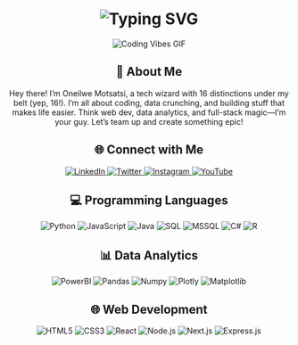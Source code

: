 <!-- Dyanmic Header Intro-->
<div align="center">
    <h1>
        <img src="https://readme-typing-svg.herokuapp.com?font=Jetbrains+mono&size=40&duration=3000&color=33FF33&center=true&vCenter=true&width=435&lines=Hey..+I'm+Oneilwe;This+is..;..my+GitHub..;" alt="Typing SVG"/>
    </h1>
</div>

<!-- Lively GIF-->
<div align="center">
    <p>
        <img src= "https://media.giphy.com/media/v1.Y2lkPTc5MGI3NjExMG04dG53eTNlZm9zMmxyN2RvNm1oeTNwNGljdm9ua2xiOHBlcXhzciZlcD12MV9naWZzX3NlYXJjaCZjdD1n/RbDKaczqWovIugyJmW/giphy.gif" alt="Coding Vibes GIF" />
    </p>
</div>

<!-- Cool 'About Me' Section-->
<div align="center">
    <h2>🚀 About Me</h2>
    <p>Hey there! I’m Oneilwe Motsatsi, a tech wizard with 16 distinctions under my belt (yep, 16!). I’m all about coding, data crunching, and building stuff that makes life easier. Think web dev, data analytics, and full-stack magic—I’m your guy. Let’s team up and create something epic!</p>
</div>

<!-- Link Up Badges(Socials) -->
<div align="center">
    <h2>🌐 Connect with Me</h2>
    <a href="https://www.linkedin.com/in/oneilwe-motsatsi">
        <img src="https://img.shields.io/badge/LinkedIn-0077B5?style=for-the-badge&logo=linkedin&logoColor=white" alt="LinkedIn"/>
    </a>
    <a href="https://twitter.com/oneilwemotsatsi">
        <img src="https://img.shields.io/badge/Twitter-1DA1F2?style=for-the-badge&logo=twitter&logoColor=white" alt="Twitter"/>
    </a>
    <a href="#">
        <img src="https://img.shields.io/badge/Instagram-E1306C?style=for-the-badge&logo=instagram&logoColor=white" alt="Instagram"/>
    </a>
    <a href="#">
        <img src="https://img.shields.io/badge/YouTube-FF0000?style=for-the-badge&logo=youtube&logoColor=white" alt="YouTube"/>
    </a>
</div>

<!-- Skills -->
<!-- Programming Languages -->
<div align="center">
    <h2>💻 Programming Languages</h2>
    <img src="https://img.shields.io/badge/Python-3776AB?style=for-the-badge&logo=python&logoColor=white" alt="Python"/>
    <img src="https://img.shields.io/badge/JavaScript-F7DF1E?style=for-the-badge&logo=javascript&logoColor=black" alt="JavaScript"/>
    <img src="https://img.shields.io/badge/Java-007396?style=for-the-badge&logo=java&logoColor=white" alt="Java"/>
    <img src="https://img.shields.io/badge/SQL-4479A1?style=for-the-badge&logo=postgresql&logoColor=white" alt="SQL"/>
    <img src="https://img.shields.io/badge/MSSQL-4479A1?style=for-the-badge&logo=microsoftsqlserver&logoColor=white" alt="MSSQL"/>
    <img src="https://img.shields.io/badge/C%23-239120?style=for-the-badge&logo=csharp&logoColor=white" alt="C#"/>
    <img src="https://img.shields.io/badge/R-276DC3?style=for-the-badge&logo=r&logoColor=white" alt="R"/>
</div>
<!-- Data Analytics Tools -->
<div align="center">
    <h2>📊 Data Analytics</h2>
    <img src="https://img.shields.io/badge/PowerBI-F2C811?style=for-the-badge&logo=powerbi&logoColor=black" alt="PowerBI"/>
    <img src="https://img.shields.io/badge/Pandas-150458?style=for-the-badge&logo=pandas&logoColor=white" alt="Pandas"/>
    <img src="https://img.shields.io/badge/Numpy-013243?style=for-the-badge&logo=numpy&logoColor=white" alt="Numpy"/>
    <img src="https://img.shields.io/badge/Plotly-3F4F75?style=for-the-badge&logo=plotly&logoColor=white" alt="Plotly"/>
    <img src="https://img.shields.io/badge/Matplotlib-11557C?style=for-the-badge&logo=python&logoColor=white" alt="Matplotlib"/>
</div>

<!-- Web Dev Tools-->
<div align="center">
    <h2>🌐 Web Development</h2>
    <img src="https://img.shields.io/badge/HTML5-E34F26?style=for-the-badge&logo=html5&logoColor=white" alt="HTML5"/>
    <img src="https://img.shields.io/badge/CSS3-1572B6?style=for-the-badge&logo=css3&logoColor=white" alt="CSS3"/>
    <img src="https://img.shields.io/badge/React-20232A?style=for-the-badge&logo=react&logoColor=61DAFB" alt="React"/>
    <img src="https://img.shields.io/badge/Node.js-339933?style=for-the-badge&logo=nodedotjs&logoColor=white" alt="Node.js"/>
    <img src="https://img.shields.io/badge/Next.js-000000?style=for-the-badge&logo=nextdotjs&logoColor=white" alt="Next.js"/>
    <img src="https://img.shields.io/badge/Express.js-000000?style=for-the-badge&logo=express&logoColor=white" alt="Express.js"/>
</div>
